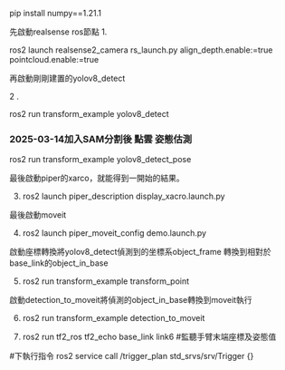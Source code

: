 pip install numpy==1.21.1


先啟動realsense ros節點
1. 

ros2 launch realsense2_camera rs_launch.py align_depth.enable:=true pointcloud.enable:=true

再啟動剛剛建置的yolov8_detect

2 . 

ros2 run transform_example yolov8_detect
### 2025-03-14加入SAM分割後 點雲 姿態估測
 ros2 run transform_example yolov8_detect_pose

最後啟動piper的xarco，就能得到一開始的結果。

3. ros2 launch piper_description display_xacro.launch.py

最後啟動moveit

4. ros2 launch piper_moveit_config demo.launch.py

啟動座標轉換將yolov8_detect偵測到的坐標系object_frame 轉換到相對於base_link的object_in_base

5. ros2 run transform_example transform_point

啟動detection_to_moveit將偵測的object_in_base轉換到moveit執行

6. ros2 run transform_example detection_to_moveit

7. ros2 run tf2_ros tf2_echo base_link link6 #監聽手臂末端座標及姿態值


#下執行指令
ros2 service call /trigger_plan std_srvs/srv/Trigger {}


